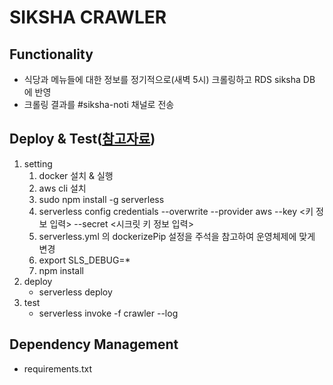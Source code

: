 # SIKSHA CRAWLER

## Functionality
* 식당과 메뉴들에 대한 정보를 정기적으로(새벽 5시) 크롤링하고 RDS siksha DB 에 반영
* 크롤링 결과를 #siksha-noti 채널로 전송

## Deploy & Test([참고자료](https://www.serverless.com/blog/serverless-python-packaging/))
1. setting
    1. docker 설치 & 실행
    1. aws cli 설치
    1. sudo npm install -g serverless
    1. serverless config credentials --overwrite --provider aws --key <키 정보 입력> --secret <시크릿 키 정보 입력>
    1. serverless.yml 의 dockerizePip 설정을 주석을 참고하여 운영체제에 맞게 변경
    1. export SLS_DEBUG=*
    1. npm install
1. deploy
    * serverless deploy
1. test
    * serverless invoke -f crawler --log

## Dependency Management
* requirements.txt
